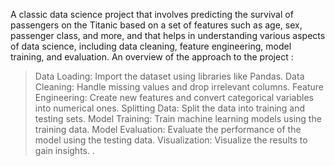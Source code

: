 A classic data science project that involves predicting the survival of passengers on the Titanic based on a set of features such as age, sex, passenger class, and more,
and that helps in understanding various aspects of data science, including data cleaning, feature engineering, model training, and evaluation.
An overview of the approach to the project :

>Data Loading: Import the dataset using libraries like Pandas.
>Data Cleaning: Handle missing values and drop irrelevant columns.
>Feature Engineering: Create new features and convert categorical variables into numerical ones.
>Splitting Data: Split the data into training and testing sets.
>Model Training: Train machine learning models using the training data.
>Model Evaluation: Evaluate the performance of the model using the testing data.
>Visualization: Visualize the results to gain insights.
.
